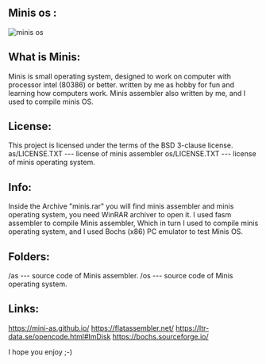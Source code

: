 ## Minis os :
![minis os](os/snapshot.png)

## What is Minis:
Minis is small operating system, designed to work on 
computer with processor intel (80386) or better.
written by me as hobby for fun and learning how
computers work.
Minis assembler also written by me, and I used to compile minis OS.

## License:
This project is licensed under the terms of the BSD 3-clause license.
as/LICENSE.TXT --- license of minis assembler
os/LICENSE.TXT --- license of minis operating system.


## Info:
Inside the Archive "minis.rar" you will find minis assembler and minis operating system, you need WinRAR archiver to open it.
I used fasm assembler to compile Minis assembler, Which in turn I used to compile minis operating system, and I used Bochs (x86) PC emulator to test Minis OS.

## Folders:
/as --- source code of Minis assembler.
/os --- source code of Minis operating system.

## Links:
https://mini-as.github.io/
https://flatassembler.net/
https://ltr-data.se/opencode.html#ImDisk
https://bochs.sourceforge.io/

I hope you enjoy ;-)
